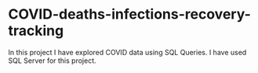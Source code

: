 # COVID-deaths-infections-recovery-tracking
In this project I have explored COVID data using SQL Queries.
I have used SQL Server for this project.
